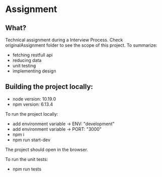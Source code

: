 # Assignment

## What?

Technical assignment during a Interview Process. Check originalAssignment folder to see the scope of this project. To summarize:
 - fetching restfull api
 - reducing data
 - unit testing
 - implementing design

## Building the project locally:
- node version: 10.19.0
- npm version: 6.13.4

To run the project locally:

- add environment variable -> ENV: "development"
- add environment variable -> PORT: "3000"
- npm i
- npm run start-dev

The project should open in the browser.

To run the unit tests:
- npm run tests



